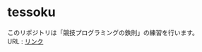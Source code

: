 # tessoku
このリポジトリは「競技プログラミングの鉄則」の練習を行います。  
URL : [リンク](https://atcoder.jp/contests/tessoku-book/tasks)
